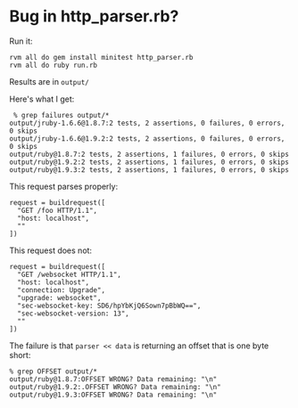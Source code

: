 # Bug in http\_parser.rb?

Run it:

    rvm all do gem install minitest http_parser.rb
    rvm all do ruby run.rb

Results are in `output/`

Here's what I get:

     % grep failures output/*
    output/jruby-1.6.6@1.8.7:2 tests, 2 assertions, 0 failures, 0 errors, 0 skips
    output/jruby-1.6.6@1.9.2:2 tests, 2 assertions, 0 failures, 0 errors, 0 skips
    output/ruby@1.8.7:2 tests, 2 assertions, 1 failures, 0 errors, 0 skips
    output/ruby@1.9.2:2 tests, 2 assertions, 1 failures, 0 errors, 0 skips
    output/ruby@1.9.3:2 tests, 2 assertions, 1 failures, 0 errors, 0 skips

This request parses properly:

    request = buildrequest([
      "GET /foo HTTP/1.1",
      "host: localhost",
      ""
    ])

This request does not:

    request = buildrequest([
      "GET /websocket HTTP/1.1",
      "host: localhost",
      "connection: Upgrade",
      "upgrade: websocket",
      "sec-websocket-key: SD6/hpYbKjQ6Sown7pBbWQ==",
      "sec-websocket-version: 13",
      ""
    ])

The failure is that `parser << data` is returning an offset that is one byte
short:
    
    % grep OFFSET output/*
    output/ruby@1.8.7:OFFSET WRONG? Data remaining: "\n"
    output/ruby@1.9.2:.OFFSET WRONG? Data remaining: "\n"
    output/ruby@1.9.3:OFFSET WRONG? Data remaining: "\n"
